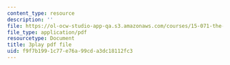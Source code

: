 ```yaml
---
content_type: resource
description: ''
file: https://ol-ocw-studio-app-qa.s3.amazonaws.com/courses/15-071-the-analytics-edge-spring-2017/f9f7b1991c77e76a99cda3dc18112fc3_EtlZAMQ2gc.pdf
file_type: application/pdf
resourcetype: Document
title: 3play pdf file
uid: f9f7b199-1c77-e76a-99cd-a3dc18112fc3
---
```

